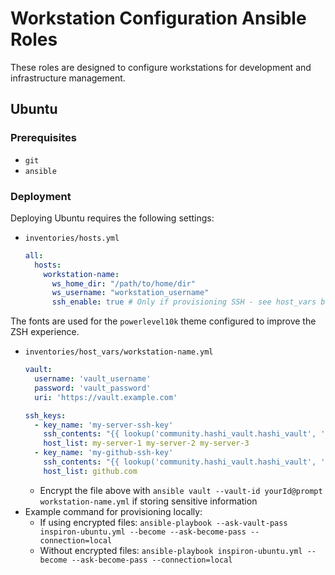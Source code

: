 # Workstation Configuration Ansible Roles
These roles are designed to configure workstations for development and infrastructure management.

## Ubuntu

### Prerequisites
* `git`
* `ansible`

### Deployment

Deploying Ubuntu requires the following settings:
* `inventories/hosts.yml`
  ```yaml
  all:
    hosts:
      workstation-name:
        ws_home_dir: "/path/to/home/dir"
        ws_username: "workstation_username"
        ssh_enable: true # Only if provisioning SSH - see host_vars below for example settings
  ```
The fonts are used for the `powerlevel10k` theme configured to improve the ZSH experience.

* `inventories/host_vars/workstation-name.yml`
  ```yaml
  vault:
    username: 'vault_username'
    password: 'vault_password'
    uri: 'https://vault.example.com'

  ssh_keys:
    - key_name: 'my-server-ssh-key'
      ssh_contents: "{{ lookup('community.hashi_vault.hashi_vault', 'secret=kv/data/my-secret/path auth_method=userpass mount_point=userpass username={{ vault.username }} password={{ vault.password }} url={{ vault.uri }}')['my-server-ssh-key'] }}"
      host_list: my-server-1 my-server-2 my-server-3
    - key_name: 'my-github-ssh-key'
      ssh_contents: "{{ lookup('community.hashi_vault.hashi_vault', 'secret=kv/data/my-secret/path auth_method=userpass mount_point=userpass username={{ vault.username }} password={{ vault.password }} url={{ vault.uri }}')['my-github-ssh-key'] }}"
      host_list: github.com
  ```
    * Encrypt the file above with `ansible vault --vault-id yourId@prompt workstation-name.yml` if storing sensitive information
* Example command for provisioning locally:
  * If using encrypted files: `ansible-playbook --ask-vault-pass inspiron-ubuntu.yml --become --ask-become-pass --connection=local`
  * Without encrypted files: `ansible-playbook inspiron-ubuntu.yml --become --ask-become-pass --connection=local`
